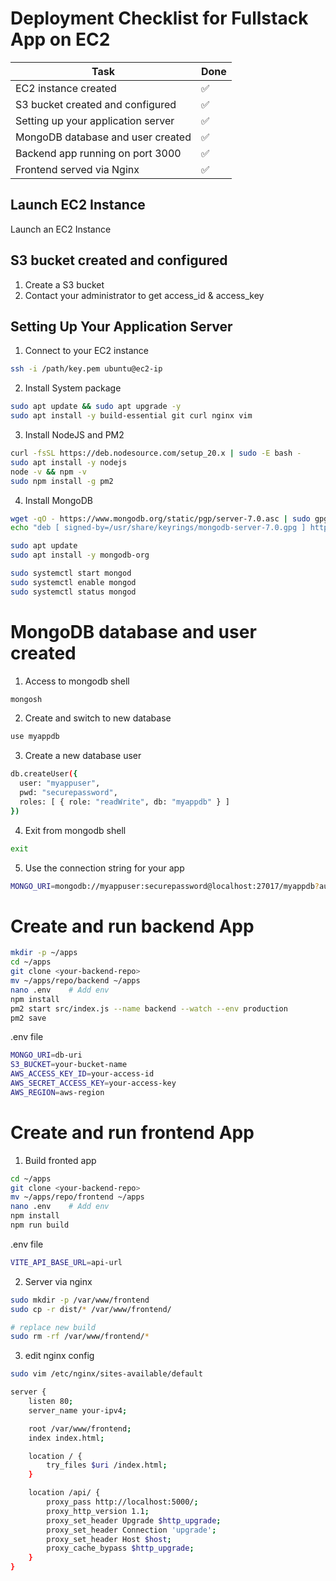 # Deployment Checklist for Fullstack App on EC2

| Task                                      | Done |
| ----------------------------------------- | ----- |
| EC2 instance created                      | ✅     |
| S3 bucket created and configured          | ✅     |
| Setting up your application server             | ✅     |
| MongoDB database and user created         | ✅     |
| Backend app running on port 3000          | ✅     |
| Frontend served via Nginx | ✅     |



## Launch EC2 Instance
Launch an EC2 Instance

## S3 bucket created and configured
1. Create a S3 bucket
2. Contact your administrator to get access_id & access_key
## Setting Up Your Application Server
1. Connect to your EC2 instance
```bash
ssh -i /path/key.pem ubuntu@ec2-ip
```
2. Install System package
```bash
sudo apt update && sudo apt upgrade -y
sudo apt install -y build-essential git curl nginx vim
```
3. Install NodeJS and PM2
```bash
curl -fsSL https://deb.nodesource.com/setup_20.x | sudo -E bash -
sudo apt install -y nodejs
node -v && npm -v
sudo npm install -g pm2
```
4. Install MongoDB
```bash
wget -qO - https://www.mongodb.org/static/pgp/server-7.0.asc | sudo gpg --dearmor -o /usr/share/keyrings/mongodb-server-7.0.gpg
echo "deb [ signed-by=/usr/share/keyrings/mongodb-server-7.0.gpg ] https://repo.mongodb.org/apt/ubuntu jammy/mongodb-org/7.0 multiverse" | sudo tee /etc/apt/sources.list.d/mongodb-org-7.0.list

sudo apt update
sudo apt install -y mongodb-org

sudo systemctl start mongod
sudo systemctl enable mongod
sudo systemctl status mongod
```
# MongoDB database and user created

1. Access to mongodb shell
```bash
mongosh
```
2. Create and switch to new database
```bash
use myappdb
```
3. Create a new database user
```bash
db.createUser({
  user: "myappuser",
  pwd: "securepassword",
  roles: [ { role: "readWrite", db: "myappdb" } ]
})
```
4. Exit from mongodb shell
```bash
exit
```
5. Use the connection string for your app
```bash
MONGO_URI=mongodb://myappuser:securepassword@localhost:27017/myappdb?authSource=digistar
```
# Create and run backend App
```bash
mkdir -p ~/apps
cd ~/apps
git clone <your-backend-repo>
mv ~/apps/repo/backend ~/apps
nano .env    # Add env
npm install
pm2 start src/index.js --name backend --watch --env production
pm2 save
```
.env file
```bash
MONGO_URI=db-uri
S3_BUCKET=your-bucket-name
AWS_ACCESS_KEY_ID=your-access-id
AWS_SECRET_ACCESS_KEY=your-access-key
AWS_REGION=aws-region
```
# Create and run frontend App
1. Build fronted app
```bash
cd ~/apps
git clone <your-backend-repo>
mv ~/apps/repo/frontend ~/apps
nano .env    # Add env
npm install
npm run build
```
.env file
```bash
VITE_API_BASE_URL=api-url
```
2. Server via nginx
```bash
sudo mkdir -p /var/www/frontend
sudo cp -r dist/* /var/www/frontend/
```
```bash
# replace new build
sudo rm -rf /var/www/frontend/*
```
3. edit nginx config
```bash
sudo vim /etc/nginx/sites-available/default
```

```bash
server {
    listen 80;
    server_name your-ipv4;

    root /var/www/frontend;
    index index.html;

    location / {
        try_files $uri /index.html;
    }

    location /api/ {
        proxy_pass http://localhost:5000/;
        proxy_http_version 1.1;
        proxy_set_header Upgrade $http_upgrade;
        proxy_set_header Connection 'upgrade';
        proxy_set_header Host $host;
        proxy_cache_bypass $http_upgrade;
    }
}
```
